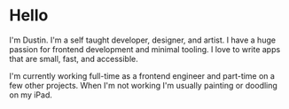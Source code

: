 # Hello

I'm Dustin. I'm a self taught developer, designer, and artist. I have a huge passion for frontend development and minimal tooling. I love to write apps that are small, fast, and accessible.

I'm currently working full-time as a frontend engineer and part-time on a few other projects. When I'm not working I'm usually painting or doodling on my iPad.
